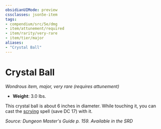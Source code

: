```yaml
---
obsidianUIMode: preview
cssclasses: json5e-item
tags:
- compendium/src/5e/dmg
- item/attunement/required
- item/rarity/very-rare
- item/tier/major
aliases: 
- "Crystal Ball"
---
```

# Crystal Ball
*Wondrous item, major, very rare (requires attunement)*  

- **Weight**: 3.0 lbs.

This crystal ball is about 6 inches in diameter. While touching it, you can cast the [scrying](Mechanics/spells/scrying.md) spell (save DC 17) with it.

*Source: Dungeon Master's Guide p. 159. Available in the <span title='Systems Reference Document (5.1)'>SRD</span>*